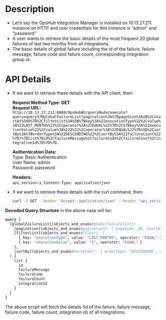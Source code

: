 # Description

- Let’s say the OpsHub Integration Manager is installed on 10.13.27.211 instance on HTTP and user credentials for this instance is “admin” and “password”
- A user wants to retrieve the basic details of the most frequent 20 global failures of last two months from all integrations.
- The basic details of global failure including the id of the failure, failure message, failure code and failure count, corresponding integration group id.

# API Details

- If we want to retrieve these details with the API client, then:

  **Request Method Type: GET**  
  **Request URL:**  
  `http://10.13.27.211:8989/OpsHubWS/queryNode/execute?query=query%7BglobalFailureList(pagination%3A%7BpageSize%3A20%2CstartAt%3A0%7D%2CfilterList%3A%5B%7Bkey%3A%22executionType%22%2Cvalue%3A%22LAST_MONTHS%22%2Coperator%3A%22EQUAL%22%7D%2C%7Bkey%3A%22executionValue%22%2Cvalue%3A%222%22%2Coperator%3A%22EQUAL%22%7D%5D%2CsortBy%3A%7BorderType%3A%22DESCENDING%22%2CsortBy%3A%22failureCount%22%7D)%7Blist%7Bid%2CfailureMessage%2CfailureCode%2CfailureCount%2CintegrationId%7D%7D%7D`  

  **Authentication Data:**  
  Type: Basic Authentication  
  User Name: admin  
  Password: password  

  **Headers:**  
  `api_version:1`, `Content-Type: application/json`

- If we want to retrieve these details with the curl command, then:

  ```bash
  curl -X GET --header "Accept: application/json" --header "api_version: 1" --header "Content-Type: application/json" -u admin:password "http://10.13.27.211:8989/OpsHubWS/queryNode/execute?query=query%7BglobalFailureList(pagination%3A%7BpageSize%3A20%2CstartAt%3A0%7D%2CfilterList%3A%5B%7Bkey%3A%22executionType%22%2Cvalue%3A%22LAST_MONTHS%22%2Coperator%3A%22EQUAL%22%7D%2C%7Bkey%3A%22executionValue%22%2Cvalue%3A%222%22%2Coperator%3A%22EQUAL%22%7D%5D%2CsortBy%3A%7BorderType%3A%22DESCENDING%22%2CsortBy%3A%22failureCount%22%7D)%7Blist%7Bid%2CfailureMessage%2CfailureCode%2CfailureCount%2CintegrationId%7D%7D%7D"
  ```

**Decoded Query Structure** in the above case will be:

```graphql
query {
  [globalFailureList](objects_and_enums#globalfailurelist)(
    [pagination](objects_and_enums#pagination): { pageSize: 20, startAt: 0 },
    [filterList](objects_and_enums#filter): [
      { key: "executionType", value: "LAST_MONTHS", operator: "EQUAL" },
      { key: "executionValue", value: "2", operator: "EQUAL" }
    ],
    [sortBy](objects_and_enums#sortorder): { orderType: "DESCENDING", sortBy: "failureCount" }
  ) {
    list {
      id
      failureMessage
      failureCode
      failureCount
      integrationId
    }
  }
}
```

The above script will fetch the details (Id of the failure, failure message, failure code, failure count, integration id) of all integrations.
